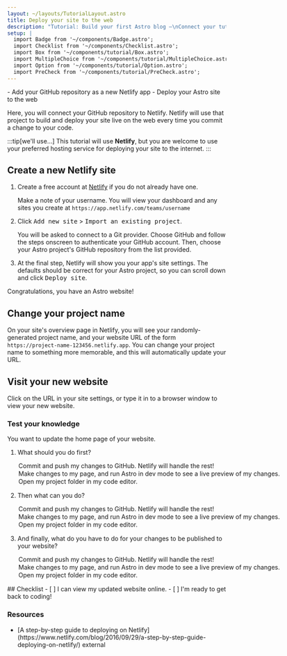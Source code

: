 ```yaml
---
layout: ~/layouts/TutorialLayout.astro
title: Deploy your site to the web
description: "Tutorial: Build your first Astro blog —\nConnect your tutorial project's GitHub repo to Netlify and deploy to the web"
setup: |
  import Badge from '~/components/Badge.astro';
  import Checklist from '~/components/Checklist.astro';
  import Box from '~/components/tutorial/Box.astro';
  import MultipleChoice from '~/components/tutorial/MultipleChoice.astro';
  import Option from '~/components/tutorial/Option.astro';
  import PreCheck from '~/components/tutorial/PreCheck.astro';
---
```


<PreCheck>
  - Add your GitHub repository as a new Netlify app
  - Deploy your Astro site to the web
</PreCheck>

Here, you will connect your GitHub repository to Netlify. Netlify will use that project to build and deploy your site live on the web every time you commit a change to your code. 

:::tip[we'll use...]
This tutorial will use **Netlify**, but you are welcome to use your preferred hosting service for deploying your site to the internet.
:::

## Create a new Netlify site

1. Create a free account at [Netlify](https://netlify.com) if you do not already have one.

    Make a note of your username. You will view your dashboard and any sites you create at `https://app.netlify.com/teams/username`

2. Click <kbd>Add new site</kbd> > <kbd>Import an existing project</kbd>.

    You will be asked to connect to a Git provider. Choose GitHub and follow the steps onscreen to authenticate your GitHub account. Then, choose your Astro project's GitHub repository from the list provided.

3. At the final step, Netlify will show you your app's site settings. The defaults should be correct for your Astro project, so you can scroll down and click <kbd>Deploy site</kbd>.

Congratulations, you have an Astro website!

## Change your project name

On your site's overview page in Netlify, you will see your randomly-generated project name, and your website URL of the form `https://project-name-123456.netlify.app`. You can change your project name to something more memorable, and this will automatically update your URL.

## Visit your new website

Click on the URL in your site settings, or type it in to a browser window to view your new website.



<Box icon="question-mark">

### Test your knowledge

You want to update the home page of your website.

1. What should you do first?

    <MultipleChoice>
      <Option>
        Commit and push my changes to GitHub. Netlify will handle the rest!
      </Option>
      <Option>
        Make changes to my page, and run Astro in dev mode to see a live preview of my changes.
      </Option>
      <Option isCorrect>
        Open my project folder in my code editor.
      </Option>
    </MultipleChoice>

2. Then what can you do?

    <MultipleChoice>
      <Option>
        Commit and push my changes to GitHub. Netlify will handle the rest!
      </Option>
      <Option isCorrect>
        Make changes to my page, and run Astro in dev mode to see a live preview of my changes.
      </Option>
      <Option>
        Open my project folder in my code editor.
      </Option>
    </MultipleChoice>

3. And finally, what do you have to do for your changes to be published to your website?

    <MultipleChoice>
      <Option isCorrect>
        Commit and push my changes to GitHub. Netlify will handle the rest!
      </Option>
      <Option>
        Make changes to my page, and run Astro in dev mode to see a live preview of my changes.
      </Option>
      <Option>
        Open my project folder in my code editor.
      </Option>
    </MultipleChoice>
</Box>

<Box icon="check-list">
## Checklist

<Checklist>
- [ ] I can view my updated website online.
- [ ] I'm ready to get back to coding!
</Checklist>
</Box>

### Resources

- <p>[A step-by-step guide to deploying on Netlify](https://www.netlify.com/blog/2016/09/29/a-step-by-step-guide-deploying-on-netlify/) <Badge>external</Badge></p>
